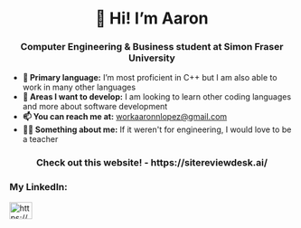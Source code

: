 <h1 align="center">👋 Hi! I’m Aaron</h1>
<h3 align="center">Computer Engineering & Business student at Simon Fraser University</h3>

- **👀 Primary language:** I’m most proficient in C++ but I am also able to work in many other languages
- **🌱 Areas I want to develop:** I am looking to learn other coding languages and more about software development
- **📫 You can reach me at:** workaaronnlopez@gmail.com
- **🧑‍🏫 Something about me:** If it weren't for engineering, I would love to be a teacher

<h3 align="center">Check out this website! - https://sitereviewdesk.ai/</h3>

<h3 align="left">My LinkedIn:</h3>
<p align="left">
<a href="https://www.linkedin.com/in/aaron-lopez-61567520a" target="blank"><img align="center" src="https://raw.githubusercontent.com/rahuldkjain/github-profile-readme-generator/master/src/images/icons/Social/linked-in-alt.svg" alt="https://www.linkedin.com/in/aaron-lopez-61567520a/" height="30" width="40" /></a>
</p>

<!---
aaronn-lopez/aaronn-lopez is a ✨ special ✨ repository because its `README.md` (this file) appears on your GitHub profile.
You can click the Preview link to take a look at your changes.
--->
